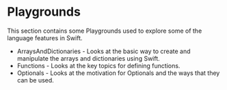 # Playgrounds
This section contains some Playgrounds used to explore some of the language features in Swift. 

* ArraysAndDictionaries - Looks at the basic way to create and manipulate the arrays and dictionaries using Swift. 
* Functions - Looks at the key topics for defining functions. 
* Optionals - Looks at the motivation for Optionals and the ways that they can be used. 
